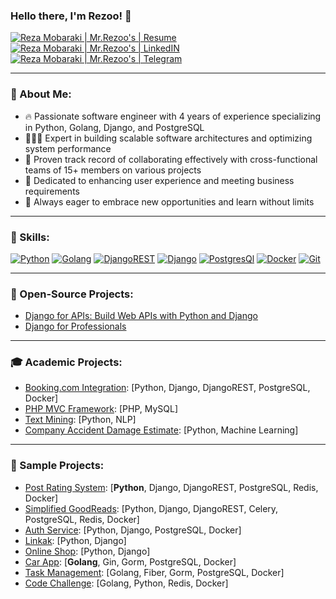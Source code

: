 ### Hello there, I'm Rezoo! 👋

[![Reza Mobaraki | Mr.Rezoo's | Resume](https://img.shields.io/badge/Resume-000000?style=for-the-badge&logo=resume&logoColor=white)](https://flowcv.com/resume/3tcgks0hub)
[![Reza Mobaraki | Mr.Rezoo's | LinkedIN](https://img.shields.io/badge/LinkedIn-0077B5?style=for-the-badge&logo=linkedin&logoColor=white)](https://www.linkedin.com/in/mrrezoo)
[![Reza Mobaraki | Mr.Rezoo's | Telegram](https://img.shields.io/badge/Telegram-2CA5E0?style=for-the-badge&logo=telegram&logoColor=white)](https://t.me/MR_Rezoo)

---

### 🤝 About Me:

- 🔥 Passionate software engineer with 4 years of experience specializing in Python, Golang, Django, and PostgreSQL
- 👨🏻‍💻 Expert in building scalable software architectures and optimizing system performance
- 🤝 Proven track record of collaborating effectively with cross-functional teams of 15+ members on various projects
- 📄 Dedicated to enhancing user experience and meeting business requirements
- 💎 Always eager to embrace new opportunities and learn without limits

---

### 🔨 Skills:

[![Python](https://img.shields.io/badge/Python-FFD43B?style=for-the-badge&logo=python&logoColor=darkgreen)](https://www.python.org/)
[![Golang](https://img.shields.io/badge/Golang-%2300ADD8.svg?style=for-the-badge&logo=go&logoColor=white)](https://www.python.org/)
[![DjangoREST](https://img.shields.io/badge/DJANGO-REST-ff1709?style=for-the-badge&logo=django&logoColor=white&color=ff1709&labelColor=gray)](https://www.django-rest-framework.org/)
[![Django](https://img.shields.io/badge/Django-092E20?style=for-the-badge&logo=django&logoColor=green)](https://www.djangoproject.com/)
[![PostgresQl](https://img.shields.io/badge/PostgreSQL-316192?style=for-the-badge&logo=postgresql&logoColor=white)](https://www.postgresql.org/)
[![Docker](https://img.shields.io/badge/Docker-2CA5E0?style=for-the-badge&logo=docker&logoColor=white)](https://www.docker.com/)
[![Git](https://img.shields.io/badge/Git-F05032?style=for-the-badge&logo=git&logoColor=white)](https://git-scm.com/)

---

### 🌟 Open-Source Projects:

- [Django for APIs: Build Web APIs with Python and Django](https://github.com/ftg-iran/dfa-persian)
- [Django for Professionals](https://github.com/mthri/dfp-persian)

---

### 🎓 Academic Projects:

- [Booking.com Integration](https://github.com/MrRezoo/booking): [Python, Django, DjangoREST, PostgreSQL, Docker]
- [PHP MVC Framework](https://github.com/MrRezoo/php-mvc-framework): [PHP, MySQL]
- [Text Mining](https://github.com/MrRezoo/TextMining-NLP/): [Python, NLP]
- [Company Accident Damage Estimate](https://github.com/MrRezoo/insurance-company/): [Python, Machine Learning]

---

### 🚀 Sample Projects:
- [Post Rating System](https://github.com/MrRezoo/post-rating-system): [**Python**, Django, DjangoREST, PostgreSQL, Redis, Docker]
- [Simplified GoodReads](https://github.com/MrRezoo/simple-goodreads): [Python, Django, DjangoREST, Celery, PostgreSQL, Redis, Docker]
- [Auth Service](https://github.com/MrRezoo/Django-Authentication-Service): [Python, Django, PostgreSQL, Docker]
- [Linkak](https://github.com/jamedadi/linkak): [Python, Django]
- [Online Shop](https://github.com/MrRezoo/django-online-shop): [Python, Django]
- [Car App](https://github.com/MrRezoo/CarApp): [**Golang**, Gin, Gorm, PostgreSQL, Docker]
- [Task Management](https://github.com/MrRezoo/TaskManagement): [Golang, Fiber, Gorm, PostgreSQL, Docker]
- [Code Challenge](https://github.com/MrRezoo/code-challenge): [Golang, Python, Redis, Docker]
